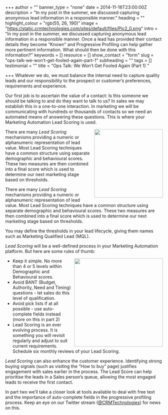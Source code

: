 +++
author = ""
banner_type = "none"
date = 2014-11-16T23:00:00Z
description = "In my post in the summer, we discussed capturing anonymous lead information in a responsible manner."
heading = ""
highlight_colour = "rgb(55, 26, 190)"
image = "https://static.crmtechnologies.com/sites/default/files/Pic2_0.png"
intro = "In my post in the summer, we discussed capturing anonymous lead information in a responsible manner. Once a lead has provided their contact details they become “Known” and Progressive Profiling can help gather more pertinent information. What should then be done with this information?"
keywords = []
resource = []
show_contact = "form"
slug = "ops-talk-we-won’t-get-fooled-again-part-1"
subheading = ""
tags = []
testimonial = ""
title = "Ops Talk: We Won’t Get Fooled Again (Part 1) "

+++
Whatever we do, we must balance the internal need to capture quality leads and our responsibility to the prospect or customer’s preferences, requirements and experience.

Our first job is to ascertain the value of a contact: Is this someone we should be talking to and do they want to talk to us? In sales we may establish this in a one-to-one interaction. In marketing we will be communicating with hundreds or thousands of contacts so we need an automated means of answering these questions. This is where your Marketing Automation Lead Scoring is used.

<p><img style="float: right; margin-left: 10px; margin-top: 0;" src="https://crmtdigital.com/sites/default/files/Pic1.png" alt="" width="219">

There are many <em>Lead Scoring</em> mechanisms providing a numeric or alphanumeric representation of lead value. Most Lead Scoring techniques have a common structure using separate demographic and behavioural scores. These two measures are then combined into a final score which is used to determine our next marketing stage based on thresholds.</p>

There are many _Lead Scoring_ mechanisms providing a numeric or alphanumeric representation of lead value. Most Lead Scoring techniques have a common structure using separate demographic and behavioural scores. These two measures are then combined into a final score which is used to determine our next marketing stage based on thresholds.

You may define the thresholds in your lead lifecycle, giving them names such as Marketing Qualified Lead (MQL).

_Lead Scoring_ will be a well-defined process in your Marketing Automation platform. But here are some rules of thumb:

<p><img style="float: right; margin-top: 0; margin-left: 10px;" src="https://crmtdigital.com/sites/default/files/Pic2.png" alt="" width="283"></p>

* Keep it simple. No more than 4 or 5 levels within Demographic and Behavioural scores.
* Avoid BANT (Budget, Authority, Need and Timing) questions - let sales do this level of qualification.
* Avoid pick lists if at all possible - use auto-complete fields instead (more on this in part 2)
* Lead Scoring is an ever evolving process. It is something you will revisit regularly and adjust to suit current requirements. Schedule six monthly reviews of your Lead Scoring.

_Lead Scoring_ can also enhance the customer experience. Identifying strong buying signals (such as visiting the “How to buy” page) justifies engagement with sales earlier in the process. The Lead Score can help prioritise the leads in a Sales person’s queue, allowing the most engaged leads to receive the first contact.

In part two we’ll take a closer look at tools available to deal with free text and the importance of auto-complete fields in the progressive profiling process. Keep an eye on our Twitter stream ([@CRMTechnologies](http://www.twitter.com/crmtechnologies)) for news on this.